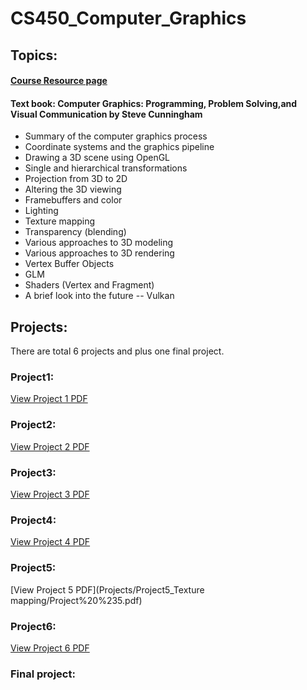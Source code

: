 # CS450_Computer_Graphics
## Topics: 
####  [Course Resource page](https://web.engr.oregonstate.edu/~mjb/cs550/ "CS450 Computer Graphics")
#### Text book: Computer Graphics: Programming, Problem Solving,and Visual Communication by Steve Cunningham
* Summary of the computer graphics process
* Coordinate systems and the graphics pipeline
* Drawing a 3D scene using OpenGL
* Single and hierarchical transformations
* Projection from 3D to 2D
* Altering the 3D viewing
* Framebuffers and color
* Lighting
* Texture mapping
* Transparency (blending)
* Various approaches to 3D modeling
* Various approaches to 3D rendering
* Vertex Buffer Objects
* GLM
* Shaders (Vertex and Fragment)
* A brief look into the future -- Vulkan

## Projects:
There are total 6 projects and plus one final project.
### Project1:
[View Project 1 PDF](Projects/Project1_3DObject/Project%20%231.pdf)

### Project2:
[View Project 2 PDF](Projects/Project2_Transformation/Project%20%232.pdf)
### Project3:
[View Project 3 PDF](Projects/Project3_lightling/Project%20%233.pdf)
### Project4:
[View Project 4 PDF](Projects/Project4_keytimeAnimation/Project%20%234.pdf) 
### Project5:
[View Project 5 PDF](Projects/Project5_Texture mapping/Project%20%235.pdf)
### Project6:
[View Project 6 PDF](Projects/Project6_Shaders/Project%20%236.pdf)
### Final project:
